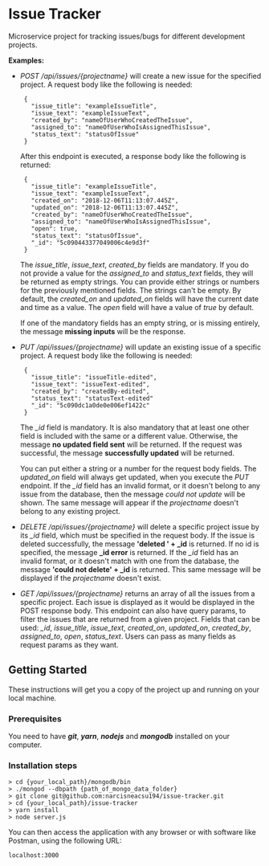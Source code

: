 # Issue Tracker

Microservice project for tracking issues/bugs for different development projects.

**Examples:**

* *POST /api/issues/{projectname}* will create a new issue for the specified project. A request body like the following is needed: 
   ```
    {
      "issue_title": "exampleIssueTitle",
      "issue_text": "exampleIssueText",
      "created_by": "nameOfUserWhoCreatedTheIssue",
      "assigned_to": "nameOfUserWhoIsAssignedThisIssue",
      "status_text": "statusOfIssue"
    }
   ```
  After this endpoint is executed, a response body like the following is returned: 

   ```
    {
      "issue_title": "exampleIssueTitle",
      "issue_text": "exampleIssueText",
      "created_on": "2018-12-06T11:13:07.445Z",
      "updated_on": "2018-12-06T11:13:07.445Z",
      "created_by": "nameOfUserWhoCreatedTheIssue",
      "assigned_to": "nameOfUserWhoIsAssignedThisIssue",
      "open": true,
      "status_text": "statusOfIssue",
      "_id": "5c090443377049006c4e9d3f"
    }
   ```
  The *issue_title*, *issue_text*, *created_by* fields are mandatory. If you do not provide a value for the *assigned_to*
  and *status_text* fields, they will be returned as empty strings.
  You can provide either strings or numbers for the previously 
  mentioned fields. The strings can't be empty.
  By default, the *created_on* and *updated_on* fields will 
  have the current date and time as a value. The *open* field
  will have a value of *true* by default.

  If one of the mandatory fields has an empty string, or is missing entirely, the message **missing inputs** will be the response.
 

* *PUT /api/issues/{projectname}* will update an existing issue of a specific project. A request body like the following is needed: 
   ```
    {
      "issue_title": "issueTitle-edited",
      "issue_text": "issueText-edited",
      "created_by": "createdBy-edited",
      "status_text": "statusText-edited"
      "_id": "5c090dc1a0de0e006ef1422c"
    }
   ```
  The *_id* field is mandatory. It is also mandatory that at least one other field is included with the same or a different
  value. Otherwise, the message **no updated field sent** will be
  returned. If the request was successful, the message **successfully updated** will be returned.

  You can put either a string or a number for the request body fields.
  The *updated_on* field will always get updated, when you execute the *PUT* endpoint.
  If the *_id* field has an invalid format, or it doesn't belong
  to any issue from the database, then the message *could not update* will be shown. The same message will appear if the 
  *projectname* doesn't belong to any existing project.

* *DELETE /api/issues/{projectname}* will delete a specific 
project issue by its *_id* field, which must be specified in the request body. If the issue is deleted successfully, the message 
**'deleted ' + _id** is returned.
If no id is specified, the message **_id error** is returned.
If the *_id* field has an invalid format, or it doesn't match
with one from the database, the message **'could not delete' + _id** is returned. This same message will be displayed if the *projectname* doesn't exist.

* *GET /api/issues/{projectname}* returns an array of all the issues from a specific project. Each issue is displayed as it would be displayed in the POST response body.
This endpoint can also have query params, to filter the 
issues that are returned from a given project. Fields that 
can be used: *_id*, *issue_title*, *issue_text*, *created_on*, 
*updated_on*, *created_by*, *assigned_to*, *open*, *status_text*.
Users can pass as many fields as request params as they want.

## Getting Started

These instructions will get you a copy of the project up and running on your local machine.

### Prerequisites

You need to have ***git***, ***yarn***, ***nodejs*** and ***mongodb*** installed on your computer.

### Installation steps

```
> cd {your_local_path}/mongodb/bin
> ./mongod --dbpath {path_of_mongo_data_folder}
> git clone git@github.com:narcisneacsu194/issue-tracker.git
> cd {your_local_path}/issue-tracker
> yarn install
> node server.js
```

You can then access the application with any browser or with software like Postman, using the following URL:

```
localhost:3000
```
